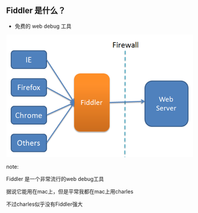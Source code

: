 ##  Fiddler 是什么？

* 免费的 web debug 工具

![fiddler](/img/fiddler_flow.png)

note:

Fiddler 是一个非常流行的web debug工具

据说它能用在mac上，但是平常我都在mac上用charles

不过charles似乎没有Fiddler强大

